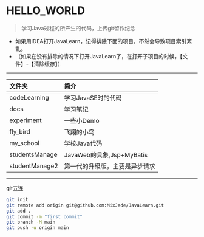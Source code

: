# HELLO_WORLD

> 学习Java过程的所产生的代码，上传git留作纪念

* 如果用IDEA打开JavaLearn，记得排除下面的项目，不然会导致项目索引紊乱。
* （如果在没有排除的情况下打开JavaLearn了，在打开子项目的时候，【文件】-【清除缓存】）

---

| 文件夹            | 简介                     |
|:---------------|:-----------------------|
| codeLearning   | 学习JavaSE时的代码           |
| docs           | 学习笔记                   |
| experiment     | 一些小Demo                |
| fly_bird       | 飞翔的小鸟                  |
| my_school      | 学校Java代码               |
| studentsManage | JavaWeb的具象,Jsp+MyBatis |
| studentManage2 | 第一代的升级版，主要是异步请求        |

---

git五连

```bash
git init
git remote add origin git@github.com:MixJade/JavaLearn.git
git add .
git commit -m "first commit"
git branch -M main
git push -u origin main
```